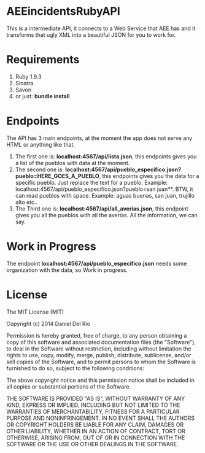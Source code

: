 AEEincidentsRubyAPI
================

This is a intermediate API, it connects to a Web Service that AEE has and it transforms that ugly XML into a 
beautiful JSON for you to work for.

Requirements
=============
1. Ruby 1.9.3
2. Sinatra
3. Savon
4. or just: **bundle install**

Endpoints
===========

The API has 3 main endpoints, at the moment the app does not serve any HTML or anything like that.

1. The first one is: **localhost:4567/api/lista.json**, this endpoints gives you a list of the pueblos with data at the moment.
2. The second one is: **localhost:4567/api/pueblo_especifico.json?pueblo=HERE_GOES_A_PUEBLO**, this endpoints gives you the data 
for a specific pueblo. Just replace the text for a pueblo. Example: localhost:4567/api/pueblo_especifico.json?pueblo=san juan**. BTW, it can read pueblos with space. Example: aguas buenas, san juan, trujillo alto etc..
3. The Third one is: **localhost:4567/api/all_averias.json**, this endpoint gives you all the pueblos with all the averias. All the information, we can say.

Work in Progress
=================
The endpoint **localhost:4567/api/pueblo_especifico.json** needs some organization with the data, so Work in progress.


License
============
The MIT License (MIT)

Copyright (c) 2014 Daniel Del Río

Permission is hereby granted, free of charge, to any person obtaining a copy
of this software and associated documentation files (the "Software"), to deal
in the Software without restriction, including without limitation the rights
to use, copy, modify, merge, publish, distribute, sublicense, and/or sell
copies of the Software, and to permit persons to whom the Software is
furnished to do so, subject to the following conditions:

The above copyright notice and this permission notice shall be included in
all copies or substantial portions of the Software.

THE SOFTWARE IS PROVIDED "AS IS", WITHOUT WARRANTY OF ANY KIND, EXPRESS OR
IMPLIED, INCLUDING BUT NOT LIMITED TO THE WARRANTIES OF MERCHANTABILITY,
FITNESS FOR A PARTICULAR PURPOSE AND NONINFRINGEMENT. IN NO EVENT SHALL THE
AUTHORS OR COPYRIGHT HOLDERS BE LIABLE FOR ANY CLAIM, DAMAGES OR OTHER
LIABILITY, WHETHER IN AN ACTION OF CONTRACT, TORT OR OTHERWISE, ARISING FROM,
OUT OF OR IN CONNECTION WITH THE SOFTWARE OR THE USE OR OTHER DEALINGS IN
THE SOFTWARE.